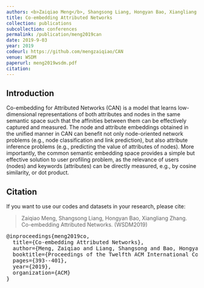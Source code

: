 ```yaml
---
authors: <b>Zaiqiao Meng</b>, Shangsong Liang, Hongyan Bao, Xiangliang Zhang
title: Co-embedding Attributed Networks
collection: publications
subcollection: conferences
permalink: /publication/meng2019can
date: 2019-9-03
year: 2019
codeurl: https://github.com/mengzaiqiao/CAN
venue: WSDM
paperurl: meng2019wsdm.pdf
citation:
---
```



## Introduction

Co-embedding for Attributed Networks (CAN) is a model that learns low-dimensional representations of both attributes and nodes in the same semantic space such that the affinities between them can be effectively captured and measured. The node and attribute embeddings obtained in the unified manner in CAN can benefit not only node-oriented network problems (e.g., node classification and link prediction), but also attribute inference problems (e.g., predicting the value of attributes of nodes). More importantly, the common semantic embedding space provides a simple but effective solution to user profiling problem, as the relevance of users (nodes) and keywords (attributes) can be directly measured, e.g., by cosine similarity, or dot product.

## Citation

If you want to use our codes and datasets in your research, please cite:
>Zaiqiao Meng, Shangsong Liang, Hongyan Bao, Xiangliang Zhang. Co-embedding Attributed Networks. (WSDM2019)

<pre>
@inproceedings{meng2019co,
  title={Co-embedding Attributed Networks},
  author={Meng, Zaiqiao and Liang, Shangsong and Bao, Hongyan and Zhang, Xiangliang},
  booktitle={Proceedings of the Twelfth ACM International Conference on Web Search and Data Mining},
  pages={393--401},
  year={2019},
  organization={ACM}
}
</pre>